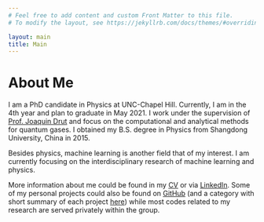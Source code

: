 ```yaml
---
# Feel free to add content and custom Front Matter to this file.
# To modify the layout, see https://jekyllrb.com/docs/themes/#overriding-theme-defaults

layout: main
title: Main
---
```

# About Me

I am a PhD candidate in Physics at UNC-Chapel Hill. Currently, I am in the 4th year and plan to graduate in May 2021. I work under the supervision of [Prof. Joaquin Drut](https://users.physics.unc.edu/~drut/public_html_UNC/) and focus on the computational and analytical methods for quantum gases. I obtained my B.S. degree in Physics from Shangdong University, China in 2015.

Besides physics, machine learning is another field that of my interest. I am currently focusing on the interdisciplinary research of machine learning and physics.

More information about me could be found in my [CV](CV/Yaqi-Hou-CV.pdf) or via [LinkedIn](https://www.linkedin.com/in/yaqi-hou/). Some of my personal projects could also be found on [GitHub](https://github.com/yaqihou) (and a category with short summary of each project [here](/github_intro)) while most codes related to my research are served privately within the group.
